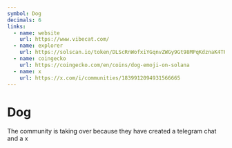 ```yaml
---
symbol: Dog
decimals: 6
links:
  - name: website
    url: https://www.vibecat.com/
  - name: explorer
    url: https://solscan.io/token/DLScRnWofxiYGqnvZWGy9Gt98MPqKdznaK4TRukxpump
  - name: coingecko
    url: https://coingecko.com/en/coins/dog-emoji-on-solana
  - name: x
    url: https://x.com/i/communities/1839912094931566665
---
```


# Dog

The community is taking over because they have created a telegram chat and a x
